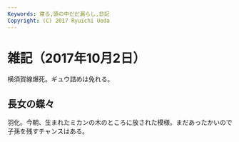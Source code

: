 ```yaml
---
Keywords: 寝る,頭の中だだ漏らし,日記
Copyright: (C) 2017 Ryuichi Ueda
---
```


# 雑記（2017年10月2日）

横須賀線爆死。ギュウ詰めは免れる。

## 長女の蝶々

羽化。今朝、生まれたミカンの木のところに放された模様。まだあったかいので子孫を残すチャンスはある。

